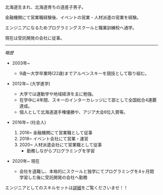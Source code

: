 北海道生まれ、北海道育ちの道産子男子。

金融機関にて営業職経験後、イベントの営業・人材派遣の営業を経験。

エンジニアになるためプログラミングスクールと職業訓練校へ通学。

現在は受託開発の会社に従事。

---

*略歴*
- 2003年~
  - 9歳～大学卒業時(22歳)までアルペンスキーを競技として取り組む。

- 2012年~ (大学進学)
  - 大学では運動学や地域経済を主に勉強。<br />
  - 在学中に4年間、スキーのインターカレッジにて部として全国総合4連覇達成。<br />
  - 個人として北海道選手権優勝や、アジア大会6位入賞等。<br />

- 2016年~ (社会人)
  1. 2016~ 金融機関にて営業職として従事
  2. 2018~ イベント会社にて営業・運営
  3. 2020~ 人材派遣会社にて営業職として従事
      - 勤務しながらプログラミングを学習

- 2020年~ 現在
  - 会社を退職し、本格的にスクールと独学にてプログラミングを4ヶ月間学習した後に受託開発の会社へ勤務

エンジニアとしてのスキルセットは[詳細]()をご覧くださいませ！！
